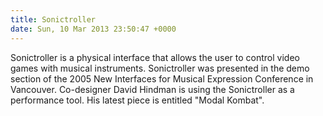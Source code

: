 ```yaml
---
title: Sonictroller
date: Sun, 10 Mar 2013 23:50:47 +0000
---
```

Sonictroller is a physical interface that allows the user to control video games with musical instruments. Sonictroller was presented in the demo section of the 2005 New Interfaces for Musical Expression Conference in Vancouver. Co-designer David Hindman is using the Sonictroller as a performance tool. His latest piece is entitled "Modal Kombat".​